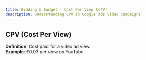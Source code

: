 ```yaml
---
title: Bidding & Budget - Cost Per View (CPV)
description: Understanding CPV in Google Ads video campaigns
---
```


## CPV (Cost Per View)
**Definition**: Cost paid for a video ad view.  
**Example**: €0.03 per view on YouTube.